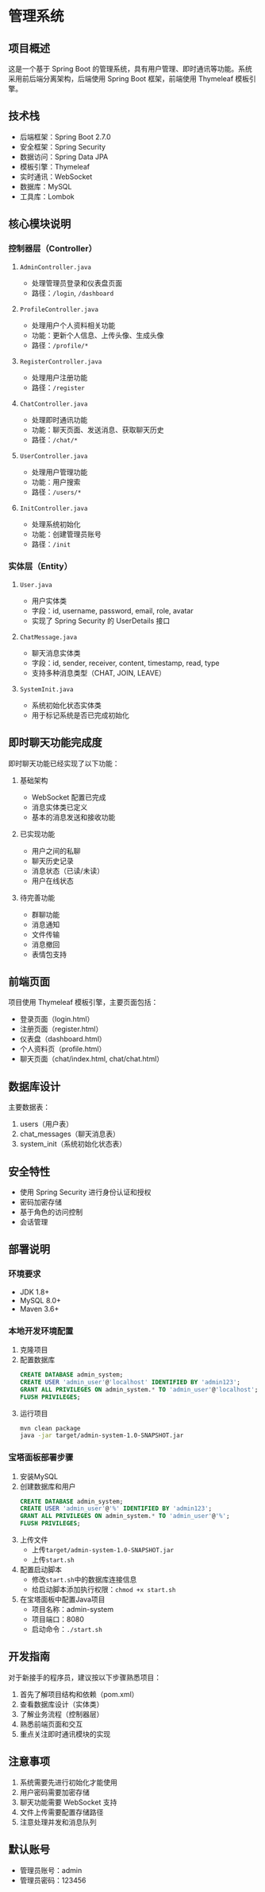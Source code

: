 # 管理系统

## 项目概述
这是一个基于 Spring Boot 的管理系统，具有用户管理、即时通讯等功能。系统采用前后端分离架构，后端使用 Spring Boot 框架，前端使用 Thymeleaf 模板引擎。

## 技术栈
- 后端框架：Spring Boot 2.7.0
- 安全框架：Spring Security
- 数据访问：Spring Data JPA
- 模板引擎：Thymeleaf
- 实时通讯：WebSocket
- 数据库：MySQL
- 工具库：Lombok

## 核心模块说明

### 控制器层（Controller）
1. `AdminController.java`
   - 处理管理员登录和仪表盘页面
   - 路径：`/login`, `/dashboard`

2. `ProfileController.java`
   - 处理用户个人资料相关功能
   - 功能：更新个人信息、上传头像、生成头像
   - 路径：`/profile/*`

3. `RegisterController.java`
   - 处理用户注册功能
   - 路径：`/register`

4. `ChatController.java`
   - 处理即时通讯功能
   - 功能：聊天页面、发送消息、获取聊天历史
   - 路径：`/chat/*`

5. `UserController.java`
   - 处理用户管理功能
   - 功能：用户搜索
   - 路径：`/users/*`

6. `InitController.java`
   - 处理系统初始化
   - 功能：创建管理员账号
   - 路径：`/init`

### 实体层（Entity）
1. `User.java`
   - 用户实体类
   - 字段：id, username, password, email, role, avatar
   - 实现了 Spring Security 的 UserDetails 接口

2. `ChatMessage.java`
   - 聊天消息实体类
   - 字段：id, sender, receiver, content, timestamp, read, type
   - 支持多种消息类型（CHAT, JOIN, LEAVE）

3. `SystemInit.java`
   - 系统初始化状态实体类
   - 用于标记系统是否已完成初始化

## 即时聊天功能完成度
即时聊天功能已经实现了以下功能：
1. 基础架构
   - WebSocket 配置已完成
   - 消息实体类已定义
   - 基本的消息发送和接收功能

2. 已实现功能
   - 用户之间的私聊
   - 聊天历史记录
   - 消息状态（已读/未读）
   - 用户在线状态

3. 待完善功能
   - 群聊功能
   - 消息通知
   - 文件传输
   - 消息撤回
   - 表情包支持

## 前端页面
项目使用 Thymeleaf 模板引擎，主要页面包括：
- 登录页面（login.html）
- 注册页面（register.html）
- 仪表盘（dashboard.html）
- 个人资料页（profile.html）
- 聊天页面（chat/index.html, chat/chat.html）

## 数据库设计
主要数据表：
1. users（用户表）
2. chat_messages（聊天消息表）
3. system_init（系统初始化状态表）

## 安全特性
- 使用 Spring Security 进行身份认证和授权
- 密码加密存储
- 基于角色的访问控制
- 会话管理

## 部署说明

### 环境要求
- JDK 1.8+
- MySQL 8.0+
- Maven 3.6+

### 本地开发环境配置
1. 克隆项目
2. 配置数据库
   ```sql
   CREATE DATABASE admin_system;
   CREATE USER 'admin_user'@'localhost' IDENTIFIED BY 'admin123';
   GRANT ALL PRIVILEGES ON admin_system.* TO 'admin_user'@'localhost';
   FLUSH PRIVILEGES;
   ```
3. 运行项目
   ```bash
   mvn clean package
   java -jar target/admin-system-1.0-SNAPSHOT.jar
   ```

### 宝塔面板部署步骤
1. 安装MySQL
2. 创建数据库和用户
   ```sql
   CREATE DATABASE admin_system;
   CREATE USER 'admin_user'@'%' IDENTIFIED BY 'admin123';
   GRANT ALL PRIVILEGES ON admin_system.* TO 'admin_user'@'%';
   FLUSH PRIVILEGES;
   ```
3. 上传文件
   - 上传`target/admin-system-1.0-SNAPSHOT.jar`
   - 上传`start.sh`
4. 配置启动脚本
   - 修改`start.sh`中的数据库连接信息
   - 给启动脚本添加执行权限：`chmod +x start.sh`
5. 在宝塔面板中配置Java项目
   - 项目名称：admin-system
   - 项目端口：8080
   - 启动命令：`./start.sh`

## 开发指南
对于新接手的程序员，建议按以下步骤熟悉项目：
1. 首先了解项目结构和依赖（pom.xml）
2. 查看数据库设计（实体类）
3. 了解业务流程（控制器层）
4. 熟悉前端页面和交互
5. 重点关注即时通讯模块的实现

## 注意事项
1. 系统需要先进行初始化才能使用
2. 用户密码需要加密存储
3. 聊天功能需要 WebSocket 支持
4. 文件上传需要配置存储路径
5. 注意处理并发和消息队列

## 默认账号
- 管理员账号：admin
- 管理员密码：123456 